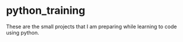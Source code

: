 # python_training
These are the small projects that I am preparing while learning to code using python.
